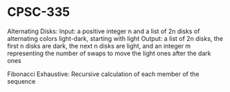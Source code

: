 # CPSC-335

Alternating Disks:
  Input: a positive integer n and a list of 2n disks of alternating colors light-dark, starting with light
  Output: a list of 2n disks, the first n disks are dark, the next n disks are light, and an integer m representing the number of swaps to move the light ones after the dark ones

Fibonacci Exhaustive:
  Recursive calculation of each member of the sequence
